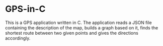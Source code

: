 # GPS-in-C
This is a GPS application written in C. The application reads a JSON file containing the description of the map, builds a graph based on it, finds the shortest route between two given points and gives the directions accordingly.
